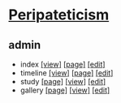 # [Peripateticism](https://yuenshome.github.io)

## admin

- index [[view]](https://yuenshome.github.io) [[page]](./index.md) [[edit]](https://github.com/yuenshome/yuenshome.github.io/edit/master/index.md)  
- timeline [[view]](https://yuenshome.github.io/timeline) [[page]](./timeline/) [[edit]](https://github.com/yuenshome/yuenshome.github.io/edit/master/timeline/README.md)  
- study [[page]](./study/) [[view]](https://yuenshome.github.io/study) [[edit]](https://github.com/yuenshome/yuenshome.github.io/edit/master/study/README.md)  
- gallery [[page]](./gallery/) [[view]](https://yuenshome.github.io/gallery) [[edit]](https://github.com/yuenshome/yuenshome.github.io/edit/master/gallery/README.md)  
